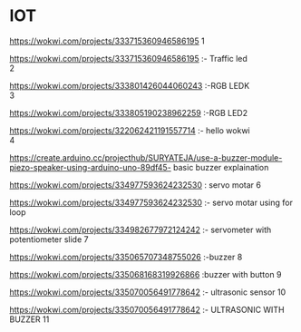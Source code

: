 # IOT
https://wokwi.com/projects/333715360946586195   1

https://wokwi.com/projects/333715360946586195 :- Traffic led<br> 2

https://wokwi.com/projects/333801426044060243  :-RGB LEDK<br> 3

https://wokwi.com/projects/333805190238962259  :-RGB LED2<br>

https://wokwi.com/projects/322062421191557714 :- hello wokwi<br>4

https://create.arduino.cc/projecthub/SURYATEJA/use-a-buzzer-module-piezo-speaker-using-arduino-uno-89df45- basic buzzer explaination<br>

https://wokwi.com/projects/334977593624232530 : servo motar 6

https://wokwi.com/projects/334977593624232530  :-    servo motar using for loop

https://wokwi.com/projects/334982677972124242  :- servometer with potentiometer slide 7

https://wokwi.com/projects/335065707348755026  :-buzzer 8

https://wokwi.com/projects/335068168319926866  :buzzer with button 9

https://wokwi.com/projects/335070056491778642 :- ultrasonic sensor 10

https://wokwi.com/projects/335070056491778642  :- ULTRASONIC WITH BUZZER 11
